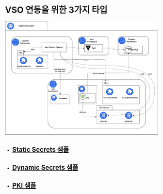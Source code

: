 # VSO 연동을 위한 3가지 타입 

![img](https://raw.githubusercontent.com/hyungwook0221/img/main/uPic/vso-overview.png)

- ## [Static Secrets 샘플](/vault/static-secrets/README.md)
- ## [Dynamic Secrets 샘플](/vault/dynamic-secrets/README.md)
- ## [PKI 샘플](/vault/pki/README.md)